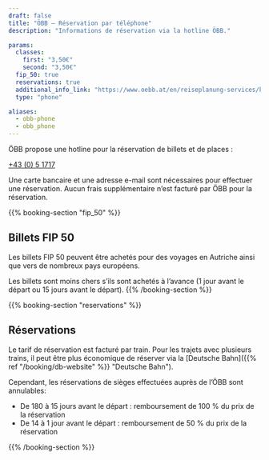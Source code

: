 ```yaml
---
draft: false
title: "ÖBB – Réservation par téléphone"
description: "Informations de réservation via la hotline ÖBB."

params:
  classes:
    first: "3,50€"
    second: "3,50€"
  fip_50: true
  reservations: true
  additional_info_link: "https://www.oebb.at/en/reiseplanung-services/kundenservice/callcenter"
  type: "phone"

aliases:
  - obb-phone
  - obb_phone
---
```


ÖBB propose une hotline pour la réservation de billets et de places :

[+43 (0) 5 1717](tel:+4351717)

Une carte bancaire et une adresse e-mail sont nécessaires pour effectuer une réservation. Aucun frais supplémentaire n’est facturé par ÖBB pour la réservation.

{{% booking-section "fip_50" %}}

## Billets FIP 50

Les billets FIP 50 peuvent être achetés pour des voyages en Autriche ainsi que vers de nombreux pays européens.

Les billets sont moins chers s’ils sont achetés à l’avance (1 jour avant le départ ou 15 jours avant le départ).
{{% /booking-section %}}

{{% booking-section "reservations" %}}

## Réservations

Le tarif de réservation est facturé par train. Pour les trajets avec plusieurs trains, il peut être plus économique de réserver via la [Deutsche Bahn]({{% ref "/booking/db-website" %}} "Deutsche Bahn").

Cependant, les réservations de sièges effectuées auprès de l’ÖBB sont annulables:

- De 180 à 15 jours avant le départ : remboursement de 100 % du prix de la réservation
- De 14 à 1 jour avant le départ : remboursement de 50 % du prix de la réservation

{{% /booking-section %}}
